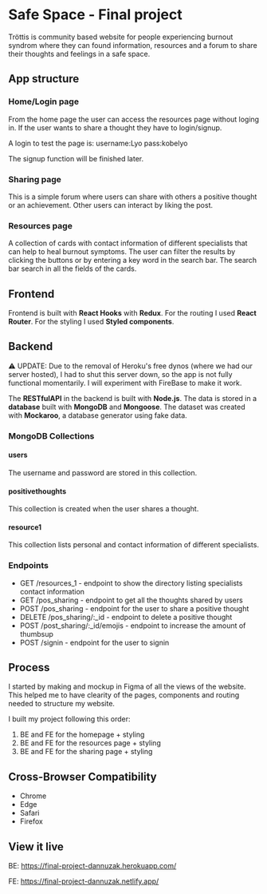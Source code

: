 <!-- @format -->

# Safe Space - Final project

Tröttis is community based website for people experiencing burnout syndrom where they can found information, resources and a forum to share their thoughts and feelings in a safe space.

## App structure

### Home/Login page

From the home page the user can access the resources page without loging in. If the user wants to share a thought they have to login/signup.

A login to test the page is:
username:Lyo
pass:kobelyo

The signup function will be finished later.

### Sharing page

This is a simple forum where users can share with others a positive thought or an achievement. Other users can interact by liking the post.

### Resources page

A collection of cards with contact information of different specialists that can help to heal burnout symptoms.
The user can filter the results by clicking the buttons or by entering a key word in the search bar.
The search bar search in all the fields of the cards.

## Frontend

Frontend is built with **React Hooks** with **Redux**.
For the routing I used **React Router**.
For the styling I used **Styled components**.

## Backend

⚠ UPDATE: Due to the removal of Heroku's free dynos (where we had our server hosted), I had to shut this server down, so the app is not fully functional momentarily. I will experiment with FireBase to make it work.

The **RESTfulAPI** in the backend is built with **Node.js**. The data is stored in a **database** built with **MongoDB** and **Mongoose**. The dataset was created with **Mockaroo**, a database generator using fake data.

### MongoDB Collections

#### users

The username and password are stored in this collection.

#### positivethoughts

This collection is created when the user shares a thought.

#### resource1

This collection lists personal and contact information of different specialists.

### Endpoints

- GET /resources_1 - endpoint to show the directory listing specialists contact information
- GET /pos_sharing - endpoint to get all the thoughts shared by users
- POST /pos_sharing - endpoint for the user to share a positive thought
- DELETE /pos_sharing/:\_id - endpoint to delete a positive thought
- POST /post_sharing/:\_id/emojis - endpoint to increase the amount of thumbsup
- POST /signin - endpoint for the user to signin

## Process

I started by making and mockup in Figma of all the views of the website. This helped me to have clearity of the pages, components and routing needed to structure my website.

I built my project following this order:

1. BE and FE for the homepage + styling
2. BE and FE for the resources page + styling
3. BE and FE for the sharing page + styling

## Cross-Browser Compatibility

- Chrome
- Edge
- Safari
- Firefox

## View it live

BE: https://final-project-dannuzak.herokuapp.com/

FE: https://final-project-dannuzak.netlify.app/
